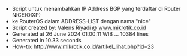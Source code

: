 - Script untuk menambahkan IP Address BGP yang terdaftar di Router NICE(OIXP)
- ke RouterOS dalam ADDRESS-LIST dengan nama "nice"
- Script created by: Valens Riyadi @ www.mikrotik.co.id
- Generated at 26 June 2024 01:00:11 WIB ... 10384 lines
- Generated in 10.33 seconds
- How-to: http://www.mikrotik.co.id/artikel_lihat.php?id=23
